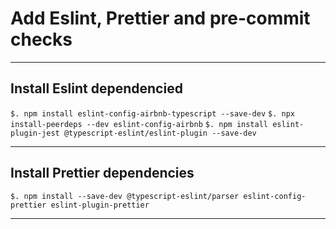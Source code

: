 # Add Eslint, Prettier and pre-commit checks

<hr />

## Install Eslint dependencied

`$. npm install eslint-config-airbnb-typescript --save-dev`
`$. npx install-peerdeps --dev eslint-config-airbnb`
`$. npm install eslint-plugin-jest @typescript-eslint/eslint-plugin --save-dev`

<hr />

## Install Prettier dependencies

`$. npm install --save-dev @typescript-eslint/parser eslint-config-prettier eslint-plugin-prettier`

<hr />
